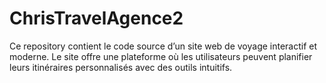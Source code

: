 # ChrisTravelAgence2
 Ce repository contient le code source d’un site web de voyage interactif et moderne. Le site offre une plateforme où les utilisateurs peuvent planifier leurs itinéraires personnalisés avec des outils intuitifs.
